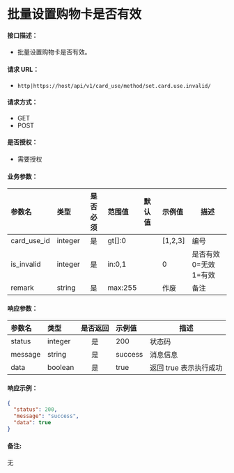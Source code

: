 # 批量设置购物卡是否有效

#### 接口描述：
- 批量设置购物卡是否有效。

#### 请求 URL：
- `http|https://host/api/v1/card_use/method/set.card.use.invalid/`

#### 请求方式：
- GET
- POST

#### 是否授权：
- 需要授权

#### 业务参数：
|参数名|类型|是否必须|范围值|默认值|示例值|描述|
|:----|:---|:---:|:-----|:-----|:-----|-----|
|card_use_id |integer |是 |gt[]:0 | |[1,2,3] |编号 |
|is_invalid |integer |是 |in:0,1 | |0 |是否有效 0=无效 1=有效 |
|remark |string |是 |max:255 | |作废 |备注 |

#### 响应参数：
|参数名|类型|是否返回|示例值|描述|
|:-----|:-----|:---:|:-----|-----|
|status |integer |是 |200 |状态码 |
|message |string |是 |success |消息信息 |
|data |boolean |是 |true |返回 true 表示执行成功 |

#### 响应示例：
```json
{
  "status": 200,
  "message": "success",
  "data": true
}
```

#### 备注:
无